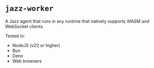# `jazz-worker`

A Jazz agent that runs in any runtime that natively supports WASM and WebSocket clients.

Tested in:
- NodeJS (v22 or higher)
- Bun
- Deno
- Web browsers
